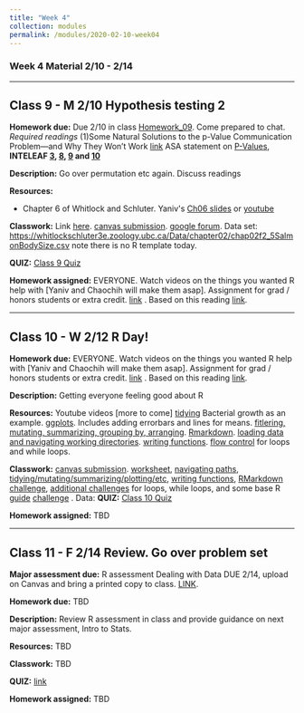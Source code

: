 ```yaml
---
title: "Week 4"
collection: modules
permalink: /modules/2020-02-10-week04
---
```


### Week 4 Material 2/10 - 2/14

---

## Class 9 - M 2/10 Hypothesis testing 2

**Homework due:** Due 2/10 in class [Homework_09](https://drive.google.com/open?id=17zRHxyoBMqiHtcMCglOBXlbqfBil3ddM). Come prepared to chat.
*Required readings* (1)Some Natural Solutions to the p-Value Communication Problem—and Why They Won’t Work [link](https://drive.google.com/open?id=1GSNsFh6H0zZwJxH1FK9hAge2GZLHWcx4) ASA statement on [P-Values](https://drive.google.com/open?id=1X2mHZ0PolAXFIZUOHFaGm-l60U_g0G2J),  **INTELEAF [3](https://drive.google.com/open?id=1622nagghFIPG2YfnVoVwbwtGyshEXlqt), [8](https://drive.google.com/open?id=1NCL7l_5M6PHVBdIjVB3MphabN-MkRgFC), [9](https://drive.google.com/open?id=1d03f4K_3vGYR1gjlkkc138GESkHtHqEa) and [10](https://drive.google.com/open?id=1BqyDDqprIa3gQIsBG3ylm21Uhu8wVIOf)**

**Description:** Go over permutation etc again. Discuss readings

**Resources:**

- Chapter 6 of Whitlock and Schluter. Yaniv's [Ch06 slides](https://drive.google.com/open?id=1J0KZMf5LyRJSDIRT5RSuYuU_OrKeiN-F) or [youtube](https://youtu.be/jO1czUivShE)

**Classwork:** Link [here](https://drive.google.com/open?id=1H7KuZH1dNF1oy2pID5mRGXcwSSYmR3yF). [canvas submission](https://canvas.umn.edu/courses/151855/assignments/1008524). [google forum](https://forms.gle/UddSKDqArRJz8Y6M7). Data set: https://whitlockschluter3e.zoology.ubc.ca/Data/chapter02/chap02f2_5SalmonBodySize.csv note there is no R template today.

**QUIZ:** [Class 9 Quiz](https://canvas.umn.edu/courses/151855/quizzes/238856)

**Homework assigned:** EVERYONE. Watch videos on the things you wanted R help with [Yaniv and Chaochih will make them asap]. Assignment for grad / honors students or extra credit. [link](https://drive.google.com/open?id=1_ggOw5zv146LzfjmfJKeFJ9IAad20WeM) . Based on this reading [link](https://drive.google.com/open?id=1ar1BEIQORvgNnnb_qOzLEqeCGruRjNHJ).

---

## Class 10 - W 2/12 R Day!

**Homework due:** EVERYONE. Watch videos on the things you wanted R help with [Yaniv and Chaochih will make them asap]. Assignment for grad / honors students or extra credit. [link](https://drive.google.com/open?id=1_ggOw5zv146LzfjmfJKeFJ9IAad20WeM) . Based on this reading [link](https://drive.google.com/open?id=1ar1BEIQORvgNnnb_qOzLEqeCGruRjNHJ).

**Description:** Getting everyone feeling good about R

**Resources:** Youtube videos [more to come]
[tidying](https://www.youtube.com/watch?v=zprTzgUd7dM&feature=youtu.be) Bacterial growth as an example.
[ggplots](https://youtu.be/CjxaCHs2hp4). Includes adding errorbars and lines for means.
[fitlering, mutating, summarizing, grouping by, arranging](https://youtu.be/LmxrQ_xo4Aw).
[Rmarkdown](https://www.youtube.com/watch?v=B0kQ5Xf1JxY&feature=youtu.be).
[loading data and navigating working directories](https://youtu.be/yPWFAnpXf5E).
[writing functions](https://youtu.be/3XL6NSp8BwM).
[flow control](https://youtu.be/euxn17x3mGI) for loops and while loops.

**Classwork:** [canvas submission](https://canvas.umn.edu/courses/151855/assignments/1011578). [worksheet](https://drive.google.com/open?id=1hUoIclWyEIFE3WFXyKDqkYwQgkuHUgvE), [navigating paths](https://drive.google.com/open?id=1t9vN3qikBBDa-QwllSlS92Uit2uetosH), [tidying/mutating/summarizing/plotting/etc](https://drive.google.com/open?id=1stLmCYVwHjy6RTFN5NY_n-Gf35Yq19nA), [writing functions](https://drive.google.com/open?id=1lpA4TB0ZH_CRTGQPqPq1uMAsfSp1x3FC), [RMarkdown challenge](https://drive.google.com/open?id=1Y0DcMWjzBfaRBxTOfZwO07fJWJjliOh8), [additional challenges](https://drive.google.com/open?id=1HPBYZu8TDQH6fHDqc0tG-QdW4zpJzZSN) for loops, while loops, and some base R [guide](https://drive.google.com/open?id=1yfxscMvwnaNRLj6Y3LwN85oVAJF9IurH) [challenge](https://drive.google.com/open?id=12NamxdQz72NO0eFpOQ5MQ9ymiBZkm_wC) . 
Data: 
**QUIZ:** [Class 10 Quiz](https://canvas.umn.edu/courses/151855/quizzes/239374)

**Homework assigned:** TBD

---

## Class 11 - F 2/14 Review. Go over problem set

**Major assessment due:** R assessment Dealing with Data DUE 2/14, upload on Canvas and bring a printed copy to class. [LINK](https://canvas.umn.edu/courses/151855/assignments/1003199).

**Homework due:** TBD

**Description:** Review R assessment in class and provide guidance on next major assessment, Intro to Stats.

**Resources:** TBD

**Classwork:** TBD

**QUIZ:** [link](https://canvas.umn.edu/courses/151855/quizzes/238517)

**Homework assigned:** TBD
